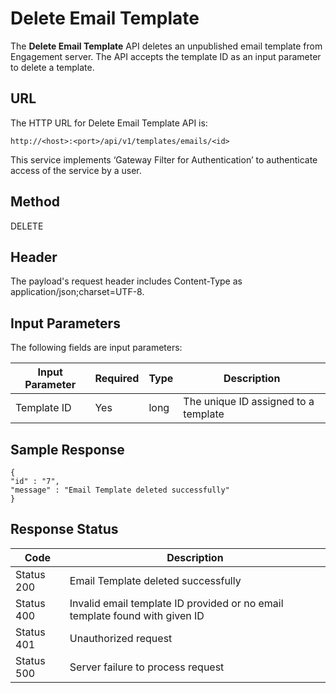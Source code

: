 
# Delete Email Template

The **Delete Email Template** API deletes an unpublished email template from Engagement server. The API accepts the template ID as an input parameter to delete a template.

## URL

The HTTP URL for Delete Email Template API is:

```
http://<host>:<port>/api/v1/templates/emails/<id>
```

This service implements ‘Gateway Filter for Authentication’ to authenticate access of the service by a user.

## Method

DELETE

## Header

The payload's request header includes Content-Type as application/json;charset=UTF-8.

## Input Parameters

The following fields are input parameters:

| Input Parameter | Required | Type | Description                          |
| --------------- | -------- | ---- | ------------------------------------ |
| Template ID     | Yes      | long | The unique ID assigned to a template |

## Sample Response

```
{
"id" : "7",
"message" : "Email Template deleted successfully"
}
```

## Response Status

| Code       | Description                                                                 |
| ---------- | --------------------------------------------------------------------------- |
| Status 200 | Email Template deleted successfully                                         |
| Status 400 | Invalid email template ID provided or no email template found with given ID |
| Status 401 | Unauthorized request                                                        |
| Status 500 | Server failure to process request                                           |
